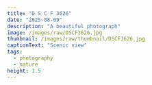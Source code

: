 ```yaml
---
title: "D S C F 3626"
date: "2025-08-09"
description: "A beautiful photograph"
image: /images/raw/DSCF3626.jpg
thumbnail: /images/raw/thumbnail/DSCF3626.jpg
captionText: "Scenic view"
tags:
  - photography
  - nature
height: 1.5
---
```

